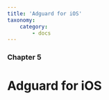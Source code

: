 ```yaml
---
title: 'Adguard for iOS'
taxonomy:
    category:
        - docs
---
```


### Chapter 5

# Adguard for iOS